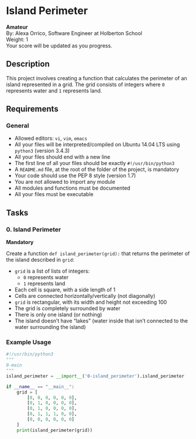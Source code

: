 # Island Perimeter

**Amateur**  
By: Alexa Orrico, Software Engineer at Holberton School  
Weight: 1  
Your score will be updated as you progress.

## Description

This project involves creating a function that calculates the perimeter of an island represented in a grid. The grid consists of integers where `0` represents water and `1` represents land.

## Requirements

### General
- Allowed editors: `vi`, `vim`, `emacs`
- All your files will be interpreted/compiled on Ubuntu 14.04 LTS using `python3` (version 3.4.3)
- All your files should end with a new line
- The first line of all your files should be exactly `#!/usr/bin/python3`
- A `README.md` file, at the root of the folder of the project, is mandatory
- Your code should use the PEP 8 style (version 1.7)
- You are not allowed to import any module
- All modules and functions must be documented
- All your files must be executable

## Tasks

### 0. Island Perimeter
**Mandatory**

Create a function `def island_perimeter(grid):` that returns the perimeter of the island described in `grid`:

- `grid` is a list of lists of integers:
  - `0` represents water
  - `1` represents land
- Each cell is square, with a side length of 1
- Cells are connected horizontally/vertically (not diagonally)
- `grid` is rectangular, with its width and height not exceeding 100
- The grid is completely surrounded by water
- There is only one island (or nothing)
- The island doesn’t have “lakes” (water inside that isn’t connected to the water surrounding the island)

### Example Usage

```python
#!/usr/bin/python3
"""
0-main
"""
island_perimeter = __import__('0-island_perimeter').island_perimeter

if __name__ == "__main__":
    grid = [
        [0, 0, 0, 0, 0, 0],
        [0, 1, 0, 0, 0, 0],
        [0, 1, 0, 0, 0, 0],
        [0, 1, 1, 1, 0, 0],
        [0, 0, 0, 0, 0, 0]
    ]
    print(island_perimeter(grid))